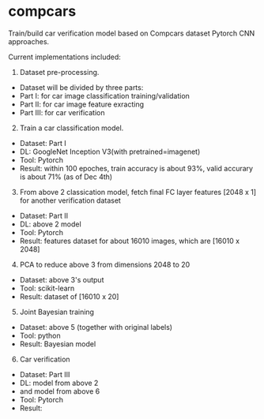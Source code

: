 # compcars

Train/build car verification model based on Compcars dataset
Pytorch CNN approaches. 

Current implementations included:
1. Dataset pre-processing.
   
  - Dataset will be divided by three parts:
  - Part I:  for car image classification training/validation
  - Part II: for car image feature exracting
  - Part III: for car verification 

2. Train a car classification model.
  - Dataset: Part I
  - DL: GoogleNet Inception V3(with pretrained=imagenet)
  - Tool: Pytorch
  - Result: within 100 epoches, train accuracy is about 93%, valid accurary is about 71% (as of Dec 4th)

3. From above 2 classication model, fetch final FC layer features [2048 x 1] for another verification dataset
  - Dataset: Part II
  - DL: above 2 model
  - Tool: Pytorch
  - Result: features dataset for about 16010 images, which are [16010 x 2048]

4. PCA to reduce above 3 from dimensions 2048 to 20
  - Dataset: above 3's output
  - Tool: scikit-learn
  - Result: dataset of [16010 x 20]

5. Joint Bayesian training  
  - Dataset: above 5 (together with original labels)
  - Tool: python 
  - Result: Bayesian model    

6. Car verification
  - Dataset: Part III
  - DL: model from above 2 
  - and  model from above 6
  - Tool: Pytorch
  - Result: 



